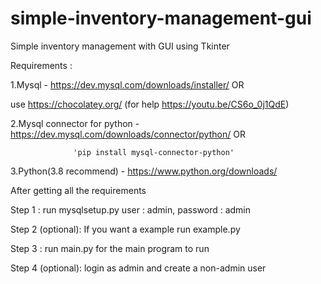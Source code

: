 # simple-inventory-management-gui
Simple inventory management with GUI using Tkinter

Requirements : 

1.Mysql - https://dev.mysql.com/downloads/installer/
                              OR

use https://chocolatey.org/ (for help https://youtu.be/CS6o_0j1QdE)

2.Mysql connector for python - https://dev.mysql.com/downloads/connector/python/
                                    OR

                  'pip install mysql-connector-python'

3.Python(3.8 recommend) - https://www.python.org/downloads/


After getting all the requirements

Step 1 : run mysqlsetup.py
         user : admin, password : admin

Step 2 (optional): If you want a example run example.py

Step 3 : run main.py for the main program to run

Step 4 (optional): login as admin and create a non-admin user
